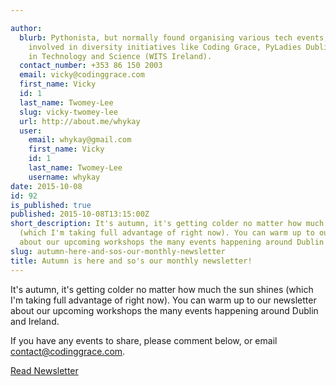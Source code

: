 ```yaml
---

author:
  blurb: Pythonista, but normally found organising various tech events, and now heavily
    involved in diversity initiatives like Coding Grace, PyLadies Dublin, and Women
    in Technology and Science (WITS Ireland).
  contact_number: +353 86 150 2003
  email: vicky@codinggrace.com
  first_name: Vicky
  id: 1
  last_name: Twomey-Lee
  slug: vicky-twomey-lee
  url: http://about.me/whykay
  user:
    email: whykay@gmail.com
    first_name: Vicky
    id: 1
    last_name: Twomey-Lee
    username: whykay
date: 2015-10-08
id: 92
is_published: true
published: 2015-10-08T13:15:00Z
short_description: It's autumn, it's getting colder no matter how much the sun shines
  (which I'm taking full advantage of right now). You can warm up to our newsletter
  about our upcoming workshops the many events happening around Dublin and Ireland.
slug: autumn-here-and-sos-our-monthly-newsletter
title: Autumn is here and so's our monthly newsletter!
---
```


It's autumn, it's getting colder no matter how much the sun shines (which I'm taking full advantage of right now). You can warm up to our newsletter about our upcoming workshops the many events happening around Dublin and Ireland.

If you have any events to share, please comment below, or email <a href="mailto:contact@codinggrace.com">contact@codinggrace.com</a>.

<a class="btn btn-primary btn-lg" href="http://eepurl.com/bBn9xD" role="button"><span class="glyphicon glyphicon-circle-arrow-right" aria-hidden="true"></span> Read Newsletter </a>